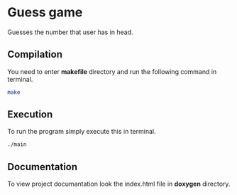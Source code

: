 # Guess game

Guesses the number that user has in head.

## Compilation

You need to enter **makefile** directory and run the following command in terminal.

```bash
make
```

## Execution

To run the program simply execute this in terminal.

```bash
./main
```

## Documentation
To view project documantation look the index.html file in **doxygen** directory.